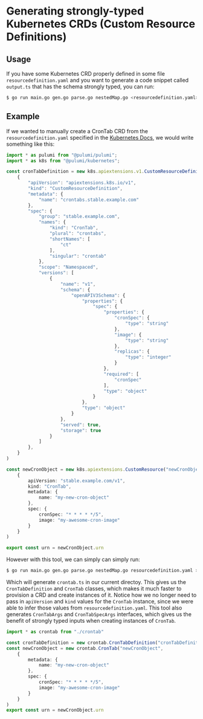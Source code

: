 # Generating strongly-typed Kubernetes CRDs (Custom Resource Definitions)

## Usage

If you have some Kubernetes CRD properly defined in some file `resourcedefinition.yaml` and you want to generate a code snippet called `output.ts` that has the
schema strongly typed, you can run:

```bash
$ go run main.go gen.go parse.go nestedMap.go <resourcedefinition.yaml> > <output.ts>
```

## Example

If we wanted to manually create a CronTab CRD from the `resourcedefinition.yaml`
specified in the [Kubernetes Docs](https://kubernetes.io/docs/tasks/extend-kubernetes/custom-resources/custom-resource-definitions/), we would write something like this:

```ts
import * as pulumi from "@pulumi/pulumi";
import * as k8s from "@pulumi/kubernetes";

const cronTabDefinition = new k8s.apiextensions.v1.CustomResourceDefinition("cronTabDefinition",
    {
        "apiVersion": "apiextensions.k8s.io/v1",
        "kind": "CustomResourceDefinition",
        "metadata": {
            "name": "crontabs.stable.example.com"
        },
        "spec": {
            "group": "stable.example.com",
            "names": {
                "kind": "CronTab",
                "plural": "crontabs",
                "shortNames": [
                    "ct"
                ],
                "singular": "crontab"
            },
            "scope": "Namespaced",
            "versions": [
                {
                    "name": "v1",
                    "schema": {
                        "openAPIV3Schema": {
                            "properties": {
                                "spec": {
                                    "properties": {
                                        "cronSpec": {
                                            "type": "string"
                                        },
                                        "image": {
                                            "type": "string"
                                        },
                                        "replicas": {
                                            "type": "integer"
                                        }
                                    },
                                    "required": [
                                        "cronSpec"
                                    ],
                                    "type": "object"
                                }
                            },
                            "type": "object"
                        }
                    },
                    "served": true,
                    "storage": true
                }
            ]
        },
    }
)

const newCronObject = new k8s.apiextensions.CustomResource("newCronObject", 
    {
        apiVersion: "stable.example.com/v1",
        kind: "CronTab",
        metadata: {
            name: "my-new-cron-object"
        },
        spec: {
            cronSpec: "* * * * */5",
            image: "my-awesome-cron-image"
        }
    }
)

export const urn = newCronObject.urn
```

However with this tool, we can simply can simply run:
```bash
$ go run main.go gen.go parse.go nestedMap.go resourcedefinition.yaml > crontab.ts
```
Which will generate `crontab.ts` in our current directoy. This gives us the
`CronTabDefinition` and `CronTab` classes, which makes it much faster to
provision a CRD and create instances of it. Notice how we no longer need to
pass in `apiVersion` and `kind` values for the `CronTab` instance, since we
were able to infer those values from `resourcedefinition.yaml`.
This tool also generates `CronTabArgs` and `CronTabSpecArgs` interfaces, which gives us
the benefit of strongly typed inputs when creating instances of `CronTab`. 

```ts
import * as crontab from "./crontab"

const cronTabDefinition = new crontab.CronTabDefinition("cronTabDefinition")
const newCronObject = new crontab.CronTab("newCronObject", 
    {
        metadata: {
            name: "my-new-cron-object"
        },
        spec: {
            cronSpec: "* * * * */5",
            image: "my-awesome-cron-image"
        }
    }
)
export const urn = newCronObject.urn
```